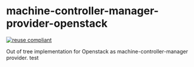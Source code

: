 # machine-controller-manager-provider-openstack

[![reuse compliant](https://reuse.software/badge/reuse-compliant.svg)](https://reuse.software/)

Out of tree implementation for Openstack as machine-controller-manager provider.
test
